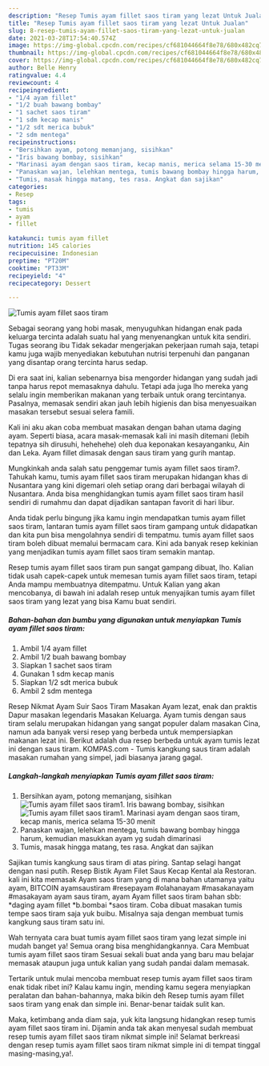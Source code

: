 ```yaml
---
description: "Resep Tumis ayam fillet saos tiram yang lezat Untuk Jualan"
title: "Resep Tumis ayam fillet saos tiram yang lezat Untuk Jualan"
slug: 8-resep-tumis-ayam-fillet-saos-tiram-yang-lezat-untuk-jualan
date: 2021-03-28T17:54:40.574Z
image: https://img-global.cpcdn.com/recipes/cf681044664f8e78/680x482cq70/tumis-ayam-fillet-saos-tiram-foto-resep-utama.jpg
thumbnail: https://img-global.cpcdn.com/recipes/cf681044664f8e78/680x482cq70/tumis-ayam-fillet-saos-tiram-foto-resep-utama.jpg
cover: https://img-global.cpcdn.com/recipes/cf681044664f8e78/680x482cq70/tumis-ayam-fillet-saos-tiram-foto-resep-utama.jpg
author: Belle Henry
ratingvalue: 4.4
reviewcount: 4
recipeingredient:
- "1/4 ayam fillet"
- "1/2 buah bawang bombay"
- "1 sachet saos tiram"
- "1 sdm kecap manis"
- "1/2 sdt merica bubuk"
- "2 sdm mentega"
recipeinstructions:
- "Bersihkan ayam, potong memanjang, sisihkan"
- "Iris bawang bombay, sisihkan"
- "Marinasi ayam dengan saos tiram, kecap manis, merica selama 15-30 menit"
- "Panaskan wajan, lelehkan mentega, tumis bawang bombay hingga harum, kemudian masukkan ayam yg sudah dimarinasi"
- "Tumis, masak hingga matang, tes rasa. Angkat dan sajikan"
categories:
- Resep
tags:
- tumis
- ayam
- fillet

katakunci: tumis ayam fillet 
nutrition: 145 calories
recipecuisine: Indonesian
preptime: "PT20M"
cooktime: "PT33M"
recipeyield: "4"
recipecategory: Dessert

---
```



![Tumis ayam fillet saos tiram](https://img-global.cpcdn.com/recipes/cf681044664f8e78/680x482cq70/tumis-ayam-fillet-saos-tiram-foto-resep-utama.jpg)

Sebagai seorang yang hobi masak, menyuguhkan hidangan enak pada keluarga tercinta adalah suatu hal yang menyenangkan untuk kita sendiri. Tugas seorang ibu Tidak sekadar mengerjakan pekerjaan rumah saja, tetapi kamu juga wajib menyediakan kebutuhan nutrisi terpenuhi dan panganan yang disantap orang tercinta harus sedap.

Di era  saat ini, kalian sebenarnya bisa mengorder hidangan yang sudah jadi tanpa harus repot memasaknya dahulu. Tetapi ada juga lho mereka yang selalu ingin memberikan makanan yang terbaik untuk orang tercintanya. Pasalnya, memasak sendiri akan jauh lebih higienis dan bisa menyesuaikan masakan tersebut sesuai selera famili. 

Kali ini aku akan coba membuat masakan dengan bahan utama daging ayam. Seperti biasa, acara masak-memasak kali ini masih ditemani (lebih tepatnya sih dirusuhi, hehehehe) oleh dua keponakan kesayanganku, Ain dan Leka. Ayam fillet dimasak dengan saus tiram yang gurih mantap.

Mungkinkah anda salah satu penggemar tumis ayam fillet saos tiram?. Tahukah kamu, tumis ayam fillet saos tiram merupakan hidangan khas di Nusantara yang kini digemari oleh setiap orang dari berbagai wilayah di Nusantara. Anda bisa menghidangkan tumis ayam fillet saos tiram hasil sendiri di rumahmu dan dapat dijadikan santapan favorit di hari libur.

Anda tidak perlu bingung jika kamu ingin mendapatkan tumis ayam fillet saos tiram, lantaran tumis ayam fillet saos tiram gampang untuk didapatkan dan kita pun bisa mengolahnya sendiri di tempatmu. tumis ayam fillet saos tiram boleh dibuat memalui bermacam cara. Kini ada banyak resep kekinian yang menjadikan tumis ayam fillet saos tiram semakin mantap.

Resep tumis ayam fillet saos tiram pun sangat gampang dibuat, lho. Kalian tidak usah capek-capek untuk memesan tumis ayam fillet saos tiram, tetapi Anda mampu membuatnya ditempatmu. Untuk Kalian yang akan mencobanya, di bawah ini adalah resep untuk menyajikan tumis ayam fillet saos tiram yang lezat yang bisa Kamu buat sendiri.

<!--inarticleads1-->

##### Bahan-bahan dan bumbu yang digunakan untuk menyiapkan Tumis ayam fillet saos tiram:

1. Ambil 1/4 ayam fillet
1. Ambil 1/2 buah bawang bombay
1. Siapkan 1 sachet saos tiram
1. Gunakan 1 sdm kecap manis
1. Siapkan 1/2 sdt merica bubuk
1. Ambil 2 sdm mentega


Resep Nikmat Ayam Suir Saos Tiram Masakan Ayam lezat, enak dan praktis Dapur masakan legendaris Masakan Keluarga. Ayam tumis dengan saus tiram selalu merupakan hidangan yang sangat populer dalam masakan Cina, namun ada banyak versi resep yang berbeda untuk mempersiapkan makanan lezat ini. Berikut adalah dua resep berbeda untuk ayam tumis lezat ini dengan saus tiram. KOMPAS.com - Tumis kangkung saus tiram adalah masakan rumahan yang simpel, jadi biasanya jarang gagal. 

<!--inarticleads2-->

##### Langkah-langkah menyiapkan Tumis ayam fillet saos tiram:

1. Bersihkan ayam, potong memanjang, sisihkan
<img src="https://img-global.cpcdn.com/steps/28d4b1b4eef4c5fb/160x128cq70/tumis-ayam-fillet-saos-tiram-langkah-memasak-1-foto.jpg" alt="Tumis ayam fillet saos tiram">1. Iris bawang bombay, sisihkan
<img src="https://img-global.cpcdn.com/steps/b389e3b666d479cd/160x128cq70/tumis-ayam-fillet-saos-tiram-langkah-memasak-2-foto.jpg" alt="Tumis ayam fillet saos tiram">1. Marinasi ayam dengan saos tiram, kecap manis, merica selama 15-30 menit
1. Panaskan wajan, lelehkan mentega, tumis bawang bombay hingga harum, kemudian masukkan ayam yg sudah dimarinasi
1. Tumis, masak hingga matang, tes rasa. Angkat dan sajikan


Sajikan tumis kangkung saus tiram di atas piring. Santap selagi hangat dengan nasi putih. Resep Bistik Ayam Filet Saus Kecap Kental ala Restoran. kali ini kita memasak Ayam saos tiram yang di mana bahan utamanya yaitu ayam, BITCOIN ayamsaustiram #resepayam #olahanayam #masakanayam #masakayam ayam saus tiram, ayam Ayam fillet saos tiram bahan sbb: *daging ayam fillet *b.bombai *saos tiram. Coba dibuat masakan tumis tempe saos tiram saja yuk buibu. Misalnya saja dengan membuat tumis kangkung saus tiram satu ini. 

Wah ternyata cara buat tumis ayam fillet saos tiram yang lezat simple ini mudah banget ya! Semua orang bisa menghidangkannya. Cara Membuat tumis ayam fillet saos tiram Sesuai sekali buat anda yang baru mau belajar memasak ataupun juga untuk kalian yang sudah pandai dalam memasak.

Tertarik untuk mulai mencoba membuat resep tumis ayam fillet saos tiram enak tidak ribet ini? Kalau kamu ingin, mending kamu segera menyiapkan peralatan dan bahan-bahannya, maka bikin deh Resep tumis ayam fillet saos tiram yang enak dan simple ini. Benar-benar taidak sulit kan. 

Maka, ketimbang anda diam saja, yuk kita langsung hidangkan resep tumis ayam fillet saos tiram ini. Dijamin anda tak akan menyesal sudah membuat resep tumis ayam fillet saos tiram nikmat simple ini! Selamat berkreasi dengan resep tumis ayam fillet saos tiram nikmat simple ini di tempat tinggal masing-masing,ya!.

